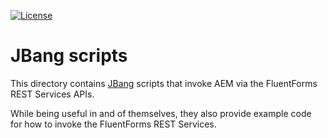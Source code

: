 [![License](https://img.shields.io/badge/License-Apache%202.0-blue.svg)](https://opensource.org/licenses/Apache-2.0)

# JBang scripts
This directory contains [JBang](https://jbang.dev/) scripts that invoke AEM via the FluentForms REST Services APIs.

While being useful in and of themselves, they also provide example code for how to invoke the FluentForms REST Services.
